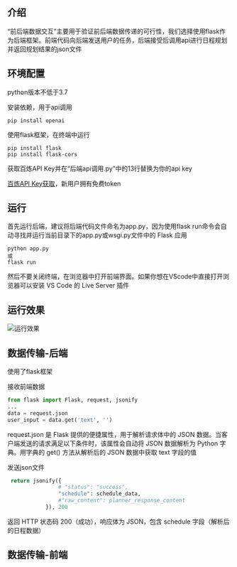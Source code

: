## 介绍
“前后端数据交互”主要用于验证前后端数据传递的可行性，我们选择使用flask作为后端框架。前端代码向后端发送用户的任务，后端接受后调用api进行日程规划并返回规划结果的json文件

## 环境配置
python版本不低于3.7

安装依赖，用于api调用
```
pip install openai
```

使用flask框架，在终端中运行
```
pip install flask 
pip install flask-cors
```

获取百炼API Key并在“后端api调用.py”中的13行替换为你的api key

[百炼API Key获取](https://bailian.console.aliyun.com/?tab=model#/api-key)，新用户拥有免费token

## 运行
首先运行后端，建议将后端代码文件命名为app.py，因为使用flask run命令会自动寻找并运行当前目录下的app.py或wsgi.py文件中的 Flask 应用
```
python app.py
或
flask run
```
然后不要关闭终端，在浏览器中打开前端界面。如果你想在VScode中直接打开浏览器可以安装 VS Code 的 Live Server 插件

## 运行效果
![运行效果](../../../video/前后端通讯精简示例.gif)


## 数据传输-后端
使用了flask框架

接收前端数据
``` python
from flask import Flask, request, jsonify
...
data = request.json
user_input = data.get('text', '')
```
request.json 是 Flask 提供的便捷属性，用于解析请求体中的 JSON 数据。当客户端发送的请求满足以下条件时，该属性会自动将 JSON 数据解析为 Python 字典。用字典的 get() 方法从解析后的 JSON 数据中获取 text 字段的值

发送json文件
``` python
 return jsonify({
                # "status": "success",
                "schedule": schedule_data,
                #"raw_content": planner_response_content
            }), 200
```
返回 HTTP 状态码 200（成功），响应体为 JSON，包含 schedule 字段（解析后的日程数据）

## 数据传输-前端


